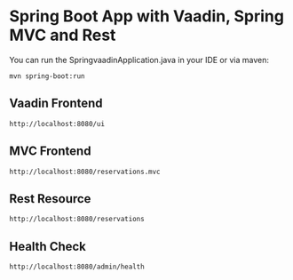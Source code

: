 # Spring Boot App with Vaadin, Spring MVC and Rest

You can run the SpringvaadinApplication.java in your IDE or via maven:

```
mvn spring-boot:run
```

## Vaadin Frontend
```
http://localhost:8080/ui
```

## MVC Frontend
```
http://localhost:8080/reservations.mvc
```

## Rest Resource
```
http://localhost:8080/reservations
```

## Health Check 
```
http://localhost:8080/admin/health
```